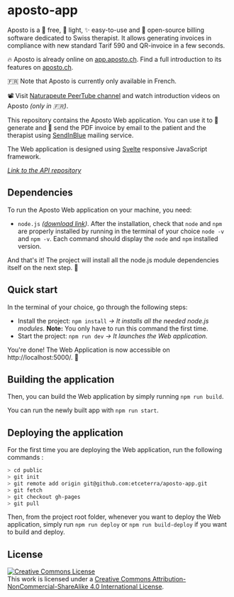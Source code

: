 # aposto-app

Aposto is a 💸 free, 🌱 light, ✨ easy-to-use and 📖 open-source billing software dedicated to Swiss therapist. It allows generating invoices in compliance with new standard Tarif 590 and QR-invoice in a few seconds.

🔥 Aposto is already online on [app.aposto.ch](https://app.aposto.ch/). Find a full introduction to its features on [aposto.ch](https://aposto.ch/).

🇫🇷 Note that Aposto is currently only available in French.

📽 Visit [Naturapeute PeerTube channel](https://peertube.club/video-channels/naturapeute_videos/videos) and watch introduction videos on Aposto _(only in 🇫🇷)_.

This repository contains the Aposto Web application. You can use it to 🧾 generate and 💌 send the PDF invoice by email to the patient and the therapist using [SendInBlue](https://fr.sendinblue.com/) mailing service.

The Web application is designed using [Svelte](https://svelte.dev/) responsive JavaScript framework.

_[Link to the API repository](https://github.com/etceterra/aposto-server/)_

## Dependencies

To run the Aposto Web application on your machine, you need:

* `node.js` _([download link](https://nodejs.org/en/))_. After the installation, check that `node` and `npm` are properly installed by running in the terminal of your choice `node -v` and `npm -v`. Each command should display the `node` and `npm` installed version.

And that's it! The project will install all the node.js module dependencies itself on the next step. 🤙

## Quick start

In the terminal of your choice, go through the following steps:

* Install the project: `npm install` _→ It installs all the needed node.js modules._
**Note:** You only have to run this command the first time.
* Start the project: `npm run dev` _→ It launches the Web application._

You're done! The Web Application is now accessible on http://localhost:5000/. 🚀

## Building the application

Then, you can build the Web application by simply running `npm run build`.

You can run the newly built app with `npm run start`.

## Deploying the application

For the first time you are deploying the Web application, run the following commands :

```bash
> cd public
> git init
> git remote add origin git@github.com:etceterra/aposto-app.git
> git fetch
> git checkout gh-pages
> git pull
```

Then, from the project root folder, whenever you want to deploy the Web application, simply run `npm run deploy` or `npm run build-deploy` if you want to build and deploy.

## License

[![Creative Commons License](https://i.creativecommons.org/l/by-nc-sa/4.0/88x31.png)](http://creativecommons.org/licenses/by-nc-sa/4.0/)<br />
This work is licensed under a [Creative Commons Attribution-NonCommercial-ShareAlike 4.0 International License](http://creativecommons.org/licenses/by-nc-sa/4.0/).
